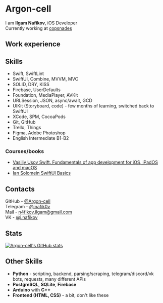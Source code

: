 # Argon-cell
I am **Ilgam Nafikov**, iOS Developer\
Currently working at [copsnades](https://apps.apple.com/ru/app/copsnades/id6446145365)

## Work experience

## Skills
- Swift, SwiftLint
- SwiftUI, Combine, MVVM, MVC
- SOLID, DRY, KISS
- Firebase, UserDefaults
- Foundation, MediaPlayer, AVKit
- URLSession, JSON, async/await, GCD
- UIKit (Storyboard, code) - few months of learning, switched back to SwiftUI
- XCode, SPM, CocoaPods
- Git, GitHub
- Trello, Things
- Figma, Adobe Photoshop
- English Intermediate B1-B2

### Courses/books
- [Vasiliy Usov Swift. Fundamentals of app development for iOS, iPadOS and macOS](https://www.litres.ru/vasiliy-usov/swift-osnovy-razrabotki-prilozheniy-pod-ios-i-macos-24426226/otzivi/)
- [Ian Solomein SwiftUI Basics](https://www.youtube.com/playlist?list=PLUb9K99oQb2t7TIFVQbht6KxWvJApvRu4)

## Contacts
GitHub - [@Argon-cell](https://github.com/Argon-cell)\
Telegram - [@inafik0v](https://inafik0v.t.me/)\
Mail - [n4fikov.ilgam@gmail.com](mailto:\n4fikov.ilgam@gmail.com)\
VK - [@i.nafikov](https://vk.com/i.nafik0v)

## Stats
[![Argon-cell's GitHub stats](https://github-readme-stats-sigma-five.vercel.app/api?username=Argon-cell&show_icons=true&theme=dark)](https://github.com/anuraghazra/github-readme-stats)

## Other Skills
- **Python** - scripting, backend, parsing/scraping, telegram/discord/vk bots, requests, many different APIs
- **PostgreSQL**, **SQLite**, **Firebase**
- **Arduino** with **C++**
- **Frontend (HTML, CSS)** - a bit, don't like these
